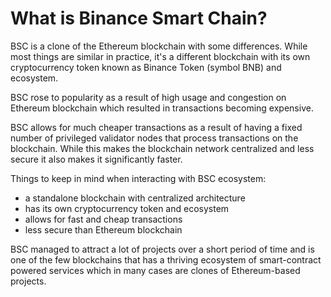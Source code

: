 # What is Binance Smart Chain?

BSC is a clone of the Ethereum blockchain with some differences. While most things are similar in practice, it's a different blockchain with its own cryptocurrency token known as Binance Token (symbol BNB) and ecosystem.

BSC rose to popularity as a result of high usage and congestion on Ethereum blockchain which resulted in transactions becoming expensive.

BSC allows for much cheaper transactions as a result of having a fixed number of privileged validator nodes that process transactions on the blockchain. While this makes the blockchain network centralized and less secure it also makes it significantly faster.

Things to keep in mind when interacting with BSC ecosystem:
- a standalone blockchain with centralized architecture
- has its own cryptocurrency token and ecosystem
- allows for fast and cheap transactions
- less secure than Ethereum blockchain

BSC managed to attract a lot of projects over a short period of time and is one of the few blockchains that has a thriving ecosystem of smart-contract powered services which in many cases are clones of Ethereum-based projects.

